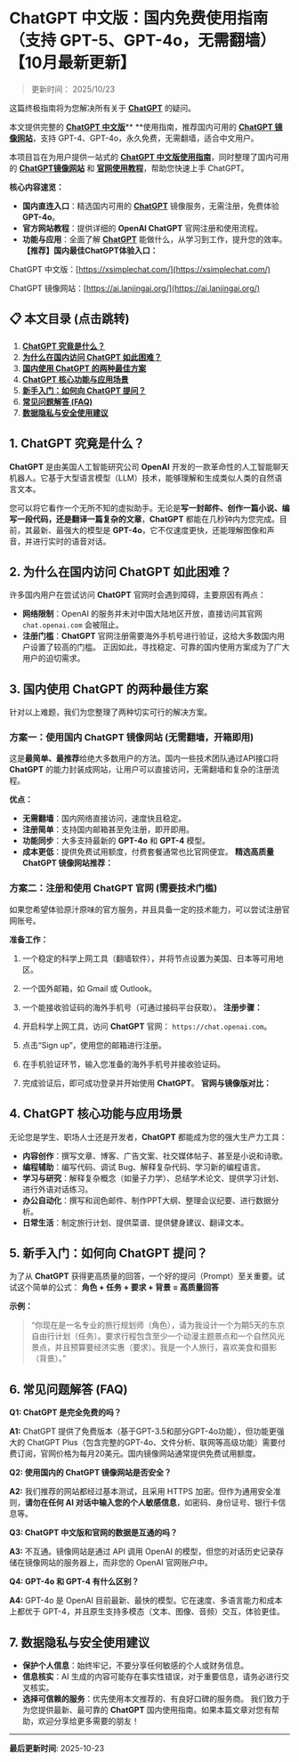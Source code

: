 # ChatGPT 中文版：国内免费使用指南（支持 GPT-5、GPT-4o，无需翻墙）【10月最新更新】

> 更新时间： 2025/10/23

这篇终极指南将为您解决所有关于 [**ChatGPT**](https://ai.lanjingchat.com/) 的疑问。

本文提供完整的 [**ChatGPT 中文版**](https://xsimplechat.com/)** **使用指南，推荐国内可用的 [**ChatGPT 镜像网站**](https://ai.lanjingchat.com/)，支持 GPT-4、GPT-4o，永久免费，无需翻墙，适合中文用户。

本项目旨在为用户提供一站式的 [**ChatGPT 中文版使用指南**](https://xsimplechat.com/)，同时整理了国内可用的 [**ChatGPT镜像网站**](https://ai.lanjingchat.com/) 和 [**官网使用教程**](https://xsimplechat.com/)，帮助您快速上手 ChatGPT。

**核心内容速览：**

- **国内直连入口**：精选国内可用的 [**ChatGPT**](https://ai.lanjingchat.com/) 镜像服务，无需注册，免费体验 **GPT-4o**。
- **官方网站教程**：提供详细的 **OpenAI ChatGPT** 官网注册和使用流程。
- **功能与应用**：全面了解 [**ChatGPT**](https://ai.lanjingchat.com/) 能做什么，从学习到工作，提升您的效率。
**【推荐】国内最佳ChatGPT体验入口：**

ChatGPT 中文版：[https://xsimplechat.com/](https://xsimplechat.com/)

ChatGPT 镜像网站：[https://ai.lanjingai.org/](https://ai.lanjingai.org/)

## 📋 本文目录 (点击跳转)

1. [**ChatGPT 究竟是什么？**](https://www.notion.so/2920230047c780a0b558e8d78590c31b?v=2920230047c780fc9997000cc02f2f02&p=2930230047c780aca9aee09ea612f723&pm=s#chatgpt-%E7%A9%B6%E7%AB%9F%E6%98%AF%E4%BB%80%E4%B9%88)
1. [**为什么在国内访问 ChatGPT 如此困难？**](https://www.notion.so/2920230047c780a0b558e8d78590c31b?v=2920230047c780fc9997000cc02f2f02&p=2930230047c780aca9aee09ea612f723&pm=s#%E4%B8%BA%E4%BB%80%E4%B9%88%E5%9C%A8%E5%9B%BD%E5%86%85%E8%AE%BF%E9%97%AE-chatgpt-%E5%A6%82%E6%AD%A4%E5%9B%B0%E9%9A%BE)
1. [**国内使用 ChatGPT 的两种最佳方案**](https://www.notion.so/2920230047c780a0b558e8d78590c31b?v=2920230047c780fc9997000cc02f2f02&p=2930230047c780aca9aee09ea612f723&pm=s#%E5%9B%BD%E5%86%85%E4%BD%BF%E7%94%A8-chatgpt-%E7%9A%84%E4%B8%A4%E7%A7%8D%E6%9C%80%E4%BD%B3%E6%96%B9%E6%A1%88)
1. [**ChatGPT 核心功能与应用场景**](https://www.notion.so/2920230047c780a0b558e8d78590c31b?v=2920230047c780fc9997000cc02f2f02&p=2930230047c780aca9aee09ea612f723&pm=s#chatgpt-%E6%A0%B8%E5%BF%83%E5%8A%9F%E8%83%BD%E4%B8%8E%E5%BA%94%E7%94%A8%E5%9C%BA%E6%99%AF)
1. [**新手入门：如何向 ChatGPT 提问？**](https://www.notion.so/2920230047c780a0b558e8d78590c31b?v=2920230047c780fc9997000cc02f2f02&p=2930230047c780aca9aee09ea612f723&pm=s#%E6%96%B0%E6%89%8B%E5%85%A5%E9%97%A8%E5%A6%82%E4%BD%95%E5%90%91-chatgpt-%E6%8F%90%E9%97%AE)
1. [**常见问题解答 (FAQ)**](https://www.notion.so/2920230047c780a0b558e8d78590c31b?v=2920230047c780fc9997000cc02f2f02&p=2930230047c780aca9aee09ea612f723&pm=s#%E5%B8%B8%E8%A7%81%E9%97%AE%E9%A2%98%E8%A7%A3%E7%AD%94-faq)
1. [**数据隐私与安全使用建议**](https://www.notion.so/2920230047c780a0b558e8d78590c31b?v=2920230047c780fc9997000cc02f2f02&p=2930230047c780aca9aee09ea612f723&pm=s#%E6%95%B0%E6%8D%AE%E9%9A%90%E7%A7%81%E4%B8%8E%E5%AE%89%E5%85%A8%E4%BD%BF%E7%94%A8%E5%BB%BA%E8%AE%AE)
## **1. ChatGPT 究竟是什么？**

**ChatGPT** 是由美国人工智能研究公司 **OpenAI** 开发的一款革命性的人工智能聊天机器人。它基于大型语言模型（LLM）技术，能够理解和生成类似人类的自然语言文本。

您可以将它看作一个无所不知的虚拟助手。无论是**写一封邮件、创作一篇小说、编写一段代码，还是翻译一篇复杂的文章**，**ChatGPT** 都能在几秒钟内为您完成。目前，其最新、最强大的模型是 **GPT-4o**，它不仅速度更快，还能理解图像和声音，并进行实时的语音对话。

## **2. 为什么在国内访问 ChatGPT 如此困难？**

许多国内用户在尝试访问 **ChatGPT** 官网时会遇到障碍，主要原因有两点：

- **网络限制**：OpenAI 的服务并未对中国大陆地区开放，直接访问其官网 `chat.openai.com` 会被阻止。
- **注册门槛**：**ChatGPT** 官网注册需要海外手机号进行验证，这给大多数国内用户设置了较高的门槛。
正因如此，寻找稳定、可靠的国内使用方案成为了广大用户的迫切需求。

## **3. 国内使用 ChatGPT 的两种最佳方案**

针对以上难题，我们为您整理了两种切实可行的解决方案。

### <a id="方案一"></a>方案一：使用国内 ChatGPT 镜像网站 (无需翻墙，开箱即用)

这是**最简单、最推荐**给绝大多数用户的方法。国内一些技术团队通过API接口将 **ChatGPT** 的能力封装成网站，让用户可以直接访问，无需翻墙和复杂的注册流程。

**优点：**

- **无需翻墙**：国内网络直接访问，速度快且稳定。
- **注册简单**：支持国内邮箱甚至免注册，即开即用。
- **功能同步**：大多支持最新的 **GPT-4o** 和 **GPT-4** 模型。
- **成本更低**：提供免费试用额度，付费套餐通常也比官网便宜。
**精选高质量 ChatGPT 镜像网站推荐：**

### <a id="方案二"></a>方案二：注册和使用 ChatGPT 官网 (需要技术门槛)

如果您希望体验原汁原味的官方服务，并且具备一定的技术能力，可以尝试注册官网账号。

**准备工作：**

1. 一个稳定的科学上网工具（翻墙软件），并将节点设置为美国、日本等可用地区。
1. 一个国外邮箱，如 Gmail 或 Outlook。
1. 一个能接收验证码的海外手机号（可通过接码平台获取）。
**注册步骤：**

1. 开启科学上网工具，访问 **ChatGPT** 官网： `https://chat.openai.com`。
1. 点击“Sign up”，使用您的邮箱进行注册。
1. 在手机验证环节，输入您准备的海外手机号并接收验证码。
1. 完成验证后，即可成功登录并开始使用 **ChatGPT**。
**官网与镜像版对比：**

## **4. ChatGPT 核心功能与应用场景**

无论您是学生、职场人士还是开发者，**ChatGPT** 都能成为您的强大生产力工具：

- **内容创作**：撰写文章、博客、广告文案、社交媒体帖子、甚至是小说和诗歌。
- **编程辅助**：编写代码、调试 Bug、解释复杂代码、学习新的编程语言。
- **学习与研究**：解释复杂概念（如量子力学）、总结学术论文、提供学习计划、进行外语对话练习。
- **办公自动化**：撰写和润色邮件、制作PPT大纲、整理会议纪要、进行数据分析。
- **日常生活**：制定旅行计划、提供菜谱、提供健身建议、翻译文本。
## **5. 新手入门：如何向 ChatGPT 提问？**

为了从 **ChatGPT** 获得更高质量的回答，一个好的提问（Prompt）至关重要。试试这个简单的公式：
**角色 + 任务 + 要求 + 背景 = 高质量回答**

**示例：**

> “你现在是一名专业的旅行规划师（角色），请为我设计一个为期5天的东京自由行计划（任务）。要求行程包含至少一个动漫主题景点和一个自然风光景点，并且预算要经济实惠（要求）。我是一个人旅行，喜欢美食和摄影（背景）。”

## **6. 常见问题解答 (FAQ)**

**Q1: ChatGPT 是完全免费的吗？**

**A1:** ChatGPT 提供了免费版本（基于GPT-3.5和部分GPT-4o功能），但功能更强大的 ChatGPT Plus（包含完整的GPT-4o、文件分析、联网等高级功能）需要付费订阅，官网价格为每月20美元。国内镜像网站通常提供免费试用额度。

**Q2: 使用国内的 ChatGPT 镜像网站是否安全？**

**A2:** 我们推荐的网站都经过基本测试，且采用 HTTPS 加密。但作为通用安全准则，**请勿在任何 AI 对话中输入您的个人敏感信息**，如密码、身份证号、银行卡信息等。

**Q3: ChatGPT 中文版和官网的数据是互通的吗？**

**A3:** 不互通。镜像网站是通过 API 调用 OpenAI 的模型，但您的对话历史记录存储在镜像网站的服务器上，而非您的 OpenAI 官网账户中。

**Q4: GPT-4o 和 GPT-4 有什么区别？**

**A4:** GPT-4o 是 OpenAI 目前最新、最快的模型。它在速度、多语言能力和成本上都优于 GPT-4，并且原生支持多模态（文本、图像、音频）交互，体验更佳。

## **7. 数据隐私与安全使用建议**

- **保护个人信息**：始终牢记，不要分享任何敏感的个人或财务信息。
- **信息核实**：AI 生成的内容可能存在事实性错误，对于重要信息，请务必进行交叉核实。
- **选择可信赖的服务**：优先使用本文推荐的、有良好口碑的服务商。
我们致力于为您提供最新、最可靠的 **ChatGPT** 国内使用指南。如果本篇文章对您有帮助，欢迎分享给更多需要的朋友！


---

**最后更新时间**: 2025-10-23
